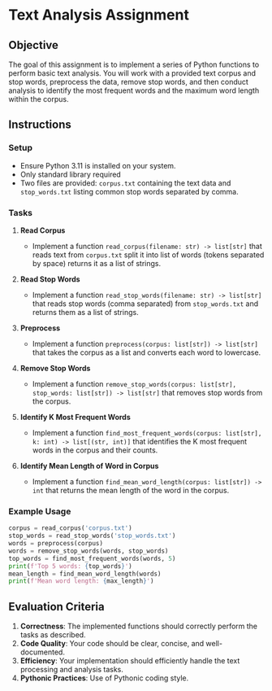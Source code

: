 # Text Analysis Assignment

## Objective
The goal of this assignment is to implement a series of Python functions to perform basic text analysis. You will work with a provided text corpus and stop words, preprocess the data, remove stop words, and then conduct analysis to identify the most frequent words and the maximum word length within the corpus.

## Instructions

### Setup
- Ensure Python 3.11 is installed on your system.
- Only standard library required
- Two files are provided: `corpus.txt` containing the text data and `stop_words.txt` listing common stop words separated by comma.

### Tasks

1. **Read Corpus**
   - Implement a function `read_corpus(filename: str) -> list[str]` that reads text from `corpus.txt` split it into list of words (tokens separated by space) returns it as a list of strings.

2. **Read Stop Words**
   - Implement a function `read_stop_words(filename: str) -> list[str]` that reads stop words (comma separated) from `stop_words.txt` and returns them as a list of strings.

3. **Preprocess**
   - Implement a function `preprocess(corpus: list[str]) -> list[str]` that takes the corpus as a list and converts each word to lowercase.

4. **Remove Stop Words**
   - Implement a function `remove_stop_words(corpus: list[str], stop_words: list[str]) -> list[str]` that removes stop words from the corpus.

5. **Identify K Most Frequent Words**
   - Implement a function `find_most_frequent_words(corpus: list[str], k: int) -> list[(str, int)]` that identifies the K most frequent words in the corpus and their counts.

6. **Identify Mean Length of Word in Corpus**
   - Implement a function `find_mean_word_length(corpus: list[str]) -> int` that returns the mean length of the word in the corpus.

### Example Usage

```python
corpus = read_corpus('corpus.txt')
stop_words = read_stop_words('stop_words.txt')
words = preprocess(corpus)
words = remove_stop_words(words, stop_words)
top_words = find_most_frequent_words(words, 5)
print(f'Top 5 words: {top_words}')
mean_length = find_mean_word_length(words)
print(f'Mean word length: {max_length}')
```

## Evaluation Criteria
1. **Correctness**: The implemented functions should correctly perform the tasks as described.
2. **Code Quality**: Your code should be clear, concise, and well-documented.
3. **Efficiency**: Your implementation should efficiently handle the text processing and analysis tasks.
4. **Pythonic Practices**: Use of Pythonic coding style.
